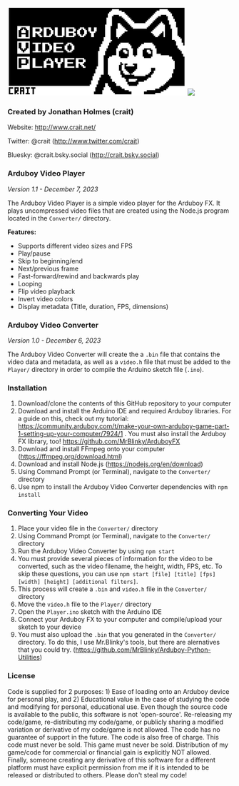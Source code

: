 <img style="height: 200px;" src="https://github.com/crait/Arduboy-Video-Player/blob/main/Icon.png?raw=true" /> <img style="height: 200px;" src="https://github.com/crait/Arduboy-Video-Player/blob/main/Example.gif?raw=true" />

### Created by Jonathan Holmes (crait)

Website: http://www.crait.net/

Twitter: @crait (http://www.twitter.com/crait)

Bluesky: @crait.bsky.social (http://crait.bsky.social)

### Arduboy Video Player
*Version 1.1 - December 7, 2023*

The Arduboy Video Player is a simple video player for the Arduboy FX. It plays uncompressed video files that are created using the Node.js program located in the `Converter/` directory.

**Features:**
- Supports different video sizes and FPS
- Play/pause
- Skip to beginning/end
- Next/previous frame
- Fast-forward/rewind and backwards play
- Looping
- Flip video playback
- Invert video colors
- Display metadata (Title, duration, FPS, dimensions)

### Arduboy Video Converter
*Version 1.0 - December 6, 2023*

The Arduboy Video Converter will create the a `.bin` file that contains the video data and metadata, as well as a `video.h` file that must be added to the `Player/` directory in order to compile the Arduino sketch file (`.ino`).

### Installation
1. Download/clone the contents of this GitHub repository to your computer
2. Download and install the Arduino IDE and required Arduboy libraries. For a guide on this, check out my tutorial: https://community.arduboy.com/t/make-your-own-arduboy-game-part-1-setting-up-your-computer/7924/1 . You must also install the Arduboy FX library, too! https://github.com/MrBlinky/ArduboyFX
3. Download and install FFmpeg onto your computer (https://ffmpeg.org/download.html)
4. Download and install Node.js (https://nodejs.org/en/download)
5. Using Command Prompt (or Terminal), navigate to the `Converter/` directory
6. Use npm to install the Arduboy Video Converter dependencies with `npm install`

### Converting Your Video
1. Place your video file in the `Converter/` directory
2. Using Command Prompt (or Terminal), navigate to the `Converter/` directory
3. Run the Arduboy Video Converter by using `npm start`
4. You must provide several pieces of information for the video to be converted, such as the video filename, the height, width, FPS, etc. To skip these questions, you can use `npm start [file] [title] [fps] [width] [height] [additional filters]`.
5. This process will create a `.bin` and `video.h` file in the `Converter/` directory
6. Move the `video.h` file to the `Player/` directory
7. Open the `Player.ino` sketch with the Arduino IDE
8. Connect your Arduboy FX to your computer and compile/upload your sketch to your device
9. You must also upload the `.bin` that you generated in the `Converter/` directory. To do this, I use Mr.Blinky's tools, but there are alernatives that you could try. (https://github.com/MrBlinky/Arduboy-Python-Utilities)

### License
Code is supplied for 2 purposes: 1) Ease of loading onto an Arduboy device for personal play, and 2) Educational value in the case of studying the code and modifying for personal, educational use. Even though the source code is available to the public, this software is not 'open-source'. Re-releasing my code/game, re-distributing my code/game, or publicly sharing a modified variation or derivative of my code/game is not allowed. The code has no guarantee of support in the future. The code is also free of charge. This code must never be sold. This game must never be sold. Distribution of my game/code for commercial or financial gain is explicitly NOT allowed. Finally, someone creating any derivative of this software for a different platform must have explicit permission from me if it is intended
to be released or distributed to others. Please don't steal my code!
